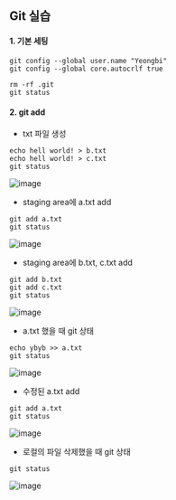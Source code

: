 ## Git 실습
#### 1. 기본 세팅 </br>
```git config --global user.name
git config --global user.name "Yeongbi"
git config --global core.autocrlf true
```

``` git init
rm -rf .git
git status
``` 


#### 2. git add </br>
- txt 파일 생성

``` echo hell world! > a.txt
echo hell world! > b.txt
echo hell world! > c.txt
git status
``` 

![image](https://user-images.githubusercontent.com/61492320/192195096-7ac7ac58-d410-4b15-8e1b-93f0365931cd.png)


- staging area에 a.txt add
``` 
git add a.txt
git status
``` 
![image](https://user-images.githubusercontent.com/61492320/192195224-63ce63df-b395-4bf9-bfa4-a2f3476cb01f.png)


- staging area에 b.txt, c.txt add
``` 
git add b.txt
git add c.txt
git status
``` 
![image](https://user-images.githubusercontent.com/61492320/192195288-5810e11d-62f9-4a71-a817-9c2963a21ba5.png)


- a.txt 했을 때 git 상태
``` 
echo ybyb >> a.txt
git status
``` 
![image](https://user-images.githubusercontent.com/61492320/192195882-3f5dd1d3-84fa-4d1b-81f7-ab3a0ff6f647.png)


- 수정된 a.txt add
``` 
git add a.txt
git status
``` 
![image](https://user-images.githubusercontent.com/61492320/192195947-4c00e930-965f-4202-ae21-41c4ccd36396.png)

- 로컬의 파일 삭제했을 때 git 상태
``` git rm --cached *
git status
``` 

![image](https://user-images.githubusercontent.com/61492320/192196046-f26ddcfe-8d56-465e-9549-e6d5d0c7848b.png)


